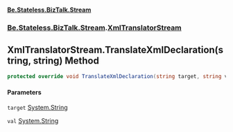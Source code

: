 #### [Be.Stateless.BizTalk.Stream](README.md 'README')
### [Be.Stateless.BizTalk.Stream](Be.Stateless.BizTalk.Stream.md 'Be.Stateless.BizTalk.Stream').[XmlTranslatorStream](XmlTranslatorStream.md 'Be.Stateless.BizTalk.Stream.XmlTranslatorStream')

## XmlTranslatorStream.TranslateXmlDeclaration(string, string) Method

```csharp
protected override void TranslateXmlDeclaration(string target, string val);
```
#### Parameters

<a name='Be.Stateless.BizTalk.Stream.XmlTranslatorStream.TranslateXmlDeclaration(string,string).target'></a>

`target` [System.String](https://docs.microsoft.com/en-us/dotnet/api/System.String 'System.String')

<a name='Be.Stateless.BizTalk.Stream.XmlTranslatorStream.TranslateXmlDeclaration(string,string).val'></a>

`val` [System.String](https://docs.microsoft.com/en-us/dotnet/api/System.String 'System.String')
